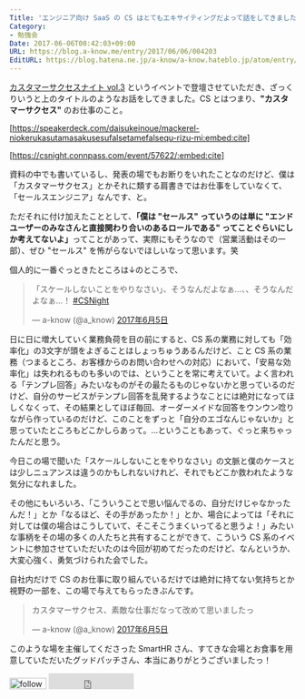 ```yaml
---
Title: 'エンジニア向け SaaS の CS はとてもエキサイティングだよって話をしてきました #CSNight'
Category:
- 勉強会
Date: 2017-06-06T00:42:03+09:00
URL: https://blog.a-know.me/entry/2017/06/06/004203
EditURL: https://blog.hatena.ne.jp/a-know/a-know.hateblo.jp/atom/entry/10328749687260729846
---
```


[カスタマーサクセスナイト vol.3](https://csnight.connpass.com/event/57622/) というイベントで登壇させていただき、ざっくりいうと上のタイトルのようなお話をしてきました。CS とはつまり、<b>"カスタマーサクセス"</b> のお仕事のこと。


[https://speakerdeck.com/daisukeinoue/mackerel-niokerukasutamasakusesufalsetamefalsequ-rizu-mi:embed:cite]


[https://csnight.connpass.com/event/57622/:embed:cite]


資料の中でも書いているし、発表の場でもお断りをいれたことなのだけど、僕は「カスタマーサクセス」とかそれに類する肩書きではお仕事をしていなくて、「セールスエンジニア」なんです、と。


ただそれに付け加えたこととして、<b>「僕は "セールス" っていうのは単に "エンドユーザーのみなさんと直接関わり合いのあるロールである" ってことぐらいにしか考えてないよ」</b>ってことがあって、実際にもそうなので（営業活動はその一部）、ぜひ "セールス" を怖がらないでほしいなって思います。笑


個人的に一番ぐっときたところは↓のところで、


<blockquote class="twitter-tweet" data-lang="ja"><p lang="ja" dir="ltr">「スケールしないことをやりなさい」、そうなんだよなぁ...、、そうなんだよなぁ...！ <a href="https://twitter.com/hashtag/CSNight?src=hash">#CSNight</a></p>&mdash; a-know (@a_know) <a href="https://twitter.com/a_know/status/871697453384388608">2017年6月5日</a></blockquote>
<script async src="//platform.twitter.com/widgets.js" charset="utf-8"></script>


日に日に増大していく業務負荷を目の前にすると、CS 系の業務に対しても「効率化」の3文字が頭をよぎることはしょっちゅうあるんだけど、こと CS 系の業務（つまるところ、お客様からのお問い合わせへの対応）において、「安易な効率化」は失われるものも多いのでは、ということを常に考えていて。よく言われる「テンプレ回答」みたいなものがその最たるものじゃないかと思っているのだけど、自分のサービスがテンプレ回答を乱発するようなことには絶対になってほしくなくって、その結果としてほぼ毎回、オーダーメイドな回答をウンウン唸りながら作っているのだけど、このことをずっと「自分のエゴなんじゃないか」と思っていたところもどこかしらあって。...ということもあって、ぐっと来ちゃったんだと思う。


今日この場で聞いた「スケールしないことをやりなさい」の文脈と僕のケースとは少しニュアンスは違うのかもしれないけれど、それでもどこか救われたような気分になれました。


その他にもいろいろ、「こういうことで思い悩んでるの、自分だけじゃなかったんだ！」とか「なるほど、その手があったか！」とか、場合によっては「それに対しては僕の場合はこうしていて、そこそこうまくいってると思うよ！」みたいな事柄をその場の多くの人たちと共有することができて、こういう CS 系のイベントに参加させていただいたのは今回が初めてだったのだけど、なんというか、大変心強く、勇気づけられた会でした。


自社内だけで CS のお仕事に取り組んでいるだけでは絶対に持てない気持ちとか視野の一部を、この場で与えてもらったきぶんです。


<blockquote class="twitter-tweet" data-lang="ja"><p lang="ja" dir="ltr">カスタマーサクセス、素敵な仕事だなって改めて思いましたっ</p>&mdash; a-know (@a_know) <a href="https://twitter.com/a_know/status/871731173080285185">2017年6月5日</a></blockquote>
<script async src="//platform.twitter.com/widgets.js" charset="utf-8"></script>


このような場を主催してくださった SmartHR さん、すてきな会場とお食事を用意していただいたグッドパッチさん、本当にありがとうございましたっ！


<div>
<a href='http://cloud.feedly.com/#subscription%2Ffeed%2Fhttp%3A%2F%2Fblog.a-know.me%2Ffeed'  target='blank'><img id='feedlyFollow' src='http://s3.feedly.com/img/follows/feedly-follow-rectangle-volume-small_2x.png' alt='follow us in feedly' width='65' height='20'></a>



<iframe src="http://blog.hatena.ne.jp/a-know/a-know.hateblo.jp/subscribe/iframe" allowtransparency="true" frameborder="0" scrolling="no" width="150" height="28"></iframe>
</div>

